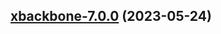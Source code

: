 

## [xbackbone-7.0.0](https://github.com/succelle/charts/compare/xbackbone-6.0.21...xbackbone-7.0.0) (2023-05-24)


